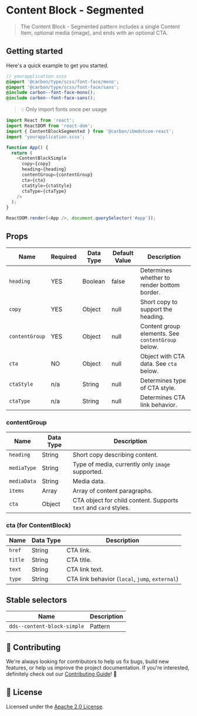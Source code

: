 # Content Block - Segmented

> The Content Block - Segmented pattern includes a single Content Item, optional
> media (image), and ends with an optional CTA.

## Getting started

Here's a quick example to get you started.

```scss
// yourapplication.scss
@import '@carbon/type/scss/font-face/mono';
@import '@carbon/type/scss/font-face/sans';
@include carbon--font-face-mono();
@include carbon--font-face-sans();
```

> 💡 Only import fonts once per usage

```javascript
import React from 'react';
import ReactDOM from 'react-dom';
import { ContentBlockSegmented } from '@carbon/ibmdotcom-react';
import 'yourapplication.scss';

function App() {
  return (
    <ContentBlockSimple
      copy={copy}
      heading={heading}
      contentGroup={contentGroup}
      cta={cta}
      ctaStyle={ctaStyle}
      ctaType={ctaType}
    />
  );
}

ReactDOM.render(<App />, document.querySelector('#app'));
```

## Props

| Name           | Required | Data Type | Default Value | Description                                       |
| -------------- | -------- | --------- | ------------- | ------------------------------------------------- |
| `heading`      | YES      | Boolean   | false         | Determines whether to render bottom border.       |
| `copy`         | YES      | Object    | null          | Short copy to support the heading.                |
| `contentGroup` | YES      | Object    | null          | Content group elements. See `contentGroup` below. |
| `cta`          | NO       | Object    | null          | Object with CTA data. See `cta` below.            |
| `ctaStyle`     | n/a      | String    | null          | Determines type of CTA style.                     |
| `ctaType`      | n/a      | String    | null          | Determines CTA link behavior.                     |

### contentGroup

| Name        | Data Type | Description                                                      |
| ----------- | --------- | ---------------------------------------------------------------- |
| `heading`   | String    | Short copy describing content.                                   |
| `mediaType` | String    | Type of media, currently only `image` supported.                 |
| `mediaData` | String    | Media data.                                                      |
| `items`     | Array     | Array of content paragraphs.                                     |
| `cta`       | Object    | CTA object for child content. Supports `text` and `card` styles. |

### cta (for ContentBlock)

| Name    | Data Type | Description                                     |
| ------- | --------- | ----------------------------------------------- |
| `href`  | String    | CTA link.                                       |
| `title` | String    | CTA title.                                      |
| `text`  | String    | CTA link text.                                  |
| `type`  | String    | CTA link behavior (`local`, `jump`, `external`) |

## Stable selectors

| Name                        | Description |
| --------------------------- | ----------- |
| `dds--content-block-simple` | Pattern     |

## 🙌 Contributing

We're always looking for contributors to help us fix bugs, build new features,
or help us improve the project documentation. If you're interested, definitely
check out our
[Contributing Guide](https://github.com/carbon-design-system/ibm-dotcom-library/blob/master/.github/CONTRIBUTING.md)!
👀

## 📝 License

Licensed under the
[Apache 2.0 License](https://github.com/carbon-design-system/ibm-dotcom-library/blob/master/LICENSE).
